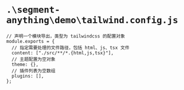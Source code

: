 # `.\segment-anything\demo\tailwind.config.js`

```
// 声明一个模块导出，类型为 tailwindcss 的配置对象
module.exports = {
  // 指定需要处理的文件路径，包括 html、js、tsx 文件
  content: ["./src/**/*.{html,js,tsx}"],
  // 主题配置为空对象
  theme: {},
  // 插件列表为空数组
  plugins: [],
};
```
